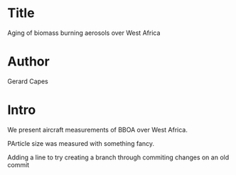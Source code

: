 # Title
Aging of biomass burning aerosols over West Africa

# Author
Gerard Capes

# Intro
We present aircraft measurements of BBOA over West Africa.

PArticle size was measured with something fancy.

Adding a line to try creating a branch through commiting changes on an old commit
